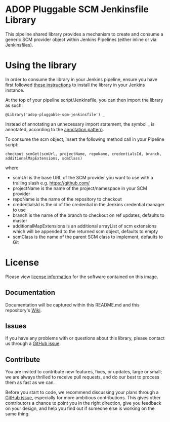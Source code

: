 # ADOP Pluggable SCM Jenkinsfile Library

This pipeline shared library provides a mechanism to create and consume a generic SCM provider object within Jenkins Pipelines (either inline or via Jenkinsfiles).

# Using the library

In order to consume the library in your Jenkins pipeline, ensure you have first followed [these instructions](https://jenkins.io/doc/book/pipeline/shared-libraries/#global-shared-libraries) to install the library in your Jenkins instance.

At the top of your pipeline script/Jenkinsfile, you can then import the library as such:
```
@Library('adop-pluggable-scm-jenkinsfile') _
```
Instead of annotating an unnecessary import statement, the symbol _ is annotated, according to the [annotation pattern](https://jenkins.io/doc/book/pipeline/shared-libraries/#loading-libraries-dynamically).

To consume the scm object, insert the following method call in your Pipeline script:
```
checkout scmGet(scmUrl, projectName, repoName, credentialsId, branch, additionalMapExtensions, scmClass)
```
where

  * scmUrl is the base URL of the SCM provider you want to use with a trailing slash e.g. https://github.com/
  * projectName is the name of the project/namespace in your SCM provider
  * repoName is the name of the repository to checkout
  * credentialsId is the id of the credential in the Jenkins credential manager to use
  * branch is the name of the branch to checkout on ref updates, defaults to master
  * additionalMapExtensions is an additional arrayList of scm extensions which will be appended to the returned scm object, defaults to empty
  * scmClass is the name of the parent SCM class to implement, defaults to Git

# License
Please view [license information](LICENSE.md) for the software contained on this image.

## Documentation
Documentation will be captured within this README.md and this repository's [Wiki](https://github.com/Accenture/adop-pluggable-scm-jenkinsfile/wiki).

## Issues
If you have any problems with or questions about this library, please contact us through a [GitHub issue](https://github.com/Accenture/adop-pluggable-scm-jenkinsfile/issues).

## Contribute
You are invited to contribute new features, fixes, or updates, large or small; we are always thrilled to receive pull requests, and do our best to process them as fast as we can.

Before you start to code, we recommend discussing your plans through a [GitHub issue](https://github.com/Accenture/adop-pluggable-scm-jenkinsfile/issues), especially for more ambitious contributions. This gives other contributors a chance to point you in the right direction, give you feedback on your design, and help you find out if someone else is working on the same thing.